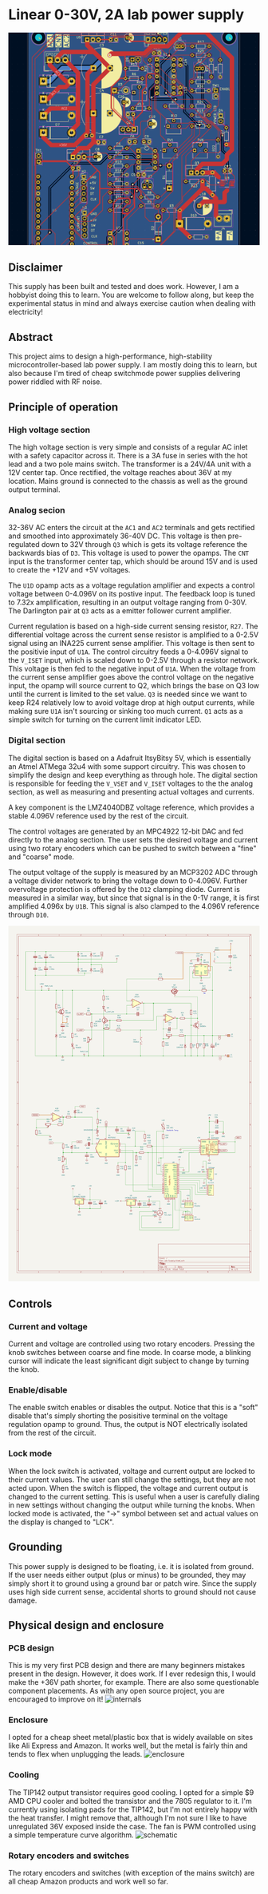 # Linear 0-30V, 2A lab power supply

![3d rendering](assets/3dmodel.png)

## Disclaimer

This supply has been built and tested and does work. However, I am a hobbyist doing this to learn. You are
welcome to follow along, but keep the experimental status in mind and always exercise caution when dealing
with electricity!

## Abstract

This project aims to design a high-performance, high-stability microcontroller-based lab power supply. I am
mostly doing this to learn, but also because I'm tired of cheap switchmode power supplies delivering power
riddled with RF noise.

## Principle of operation

### High voltage section

The high voltage section is very simple and consists of a regular AC inlet with a safety capacitor across it.
There is a 3A fuse in series with the hot lead and a two pole mains switch. The transformer is a 24V/4A unit
with a 12V center tap. Once rectified, the voltage reaches about 36V at my location. Mains ground is connected
to the chassis as well as the ground output terminal.

### Analog secion

32-36V AC enters the circuit at the `AC1` and `AC2` terminals and gets rectified and smoothed into approximately
36-40V DC. This voltage is then pre-regulated down to 32V through `Q3` which is gets its voltage reference the
backwards bias of `D3`. This voltage is used to power the opamps. The `CNT` input is the transformer center tap,
which should be around 15V and is used to create the +12V and +5V voltages.

The `U1D` opamp acts as a voltage regulation amplifier and expects a control voltage between 0-4.096V on its postive input. The feedback loop is tuned
to 7.32x amplification, resulting in an output voltage ranging from 0-30V. The Darlington pair at `Q3` acts
as a emitter follower current amplifier.

Current regulation is based on a high-side current sensing resistor, `R27`. The differential voltage across the
current sense resistor is amplified to a 0-2.5V signal using an INA225 current sense amplifier. This voltage is
then sent to the positivie input of `U1A`. The control circuitry feeds a 0-4.096V signal
to the `V_ISET` input, which is scaled down to 0-2.5V through a resistor network. This voltage is then fed to the
negative input of `U1A`. When the voltage from the current sense amplifier goes above the control voltage on the negative input,
the opamp will source current to Q2, which brings the base on Q3 low until the current is limited to the
set value. `Q3` is needed since we want to keep R24 relatively low to avoid voltage drop at high output currents,
while making sure `U1A` isn't sourcing or sinking too much current. `Q1` acts as a simple switch for turning on
the current limit indicator LED.

### Digital section

The digital section is based on a Adafruit ItsyBitsy 5V, which is essentially an Atmel ATMega 32u4 with some
support circuitry. This was chosen to simplify the design and keep everything as through hole. The digital
section is responsible for feeding the `V_VSET` and `V_ISET` voltages to the the analog section, as well
as measuring and presenting actual voltages and currents.

A key component is the LMZ4040DBZ voltage reference, which provides a stable 4.096V reference used by the
rest of the circuit.

The control voltages are generated by an MPC4922 12-bit DAC and fed directly to the analog section. The user
sets the desired voltage and current using two rotary encoders which can be pushed to switch between a "fine"
and "coarse" mode.

The output voltage of the supply is measured by an MCP3202 ADC through a voltage divider network to bring the
voltage down to 0-4.096V. Further overvoltage protection is offered by the `D12` clamping diode. Current is
measured in a similar way, but since that signal is in the 0-1V range, it is first amplified 4.096x by `U1B`.
This signal is also clamped to the 4.096V reference through `D10`.

![schematic](assets/schematic.png)

## Controls

### Current and voltage

Current and voltage are controlled using two rotary encoders. Pressing the knob switches between coarse and fine
mode. In coarse mode, a blinking cursor will indicate the least significant digit subject to change by turning
the knob.

### Enable/disable

The enable switch enables or disables the output. Notice that this is a "soft" disable that's simply shorting
the posisitive terminal on the voltage regulation opamp to ground. Thus, the output is NOT electrically isolated
from the rest of the circuit.

### Lock mode

When the lock switch is activated, voltage and current output are locked to their current values. The user can
still change the settings, but they are not acted upon. When the switch is flipped, the voltage and current
output is changed to the current setting. This is useful when a user is carefully dialing in new settings
without changing the output while turning the knobs. When locked mode is activated, the "->" symbol between
set and actual values on the display is changed to "LCK".

## Grounding

This power supply is designed to be floating, i.e. it is isolated from ground. If the user needs either
output (plus or minus) to be grounded, they may simply short it to ground using a ground bar or patch
wire. Since the supply uses high side current sense, accidental shorts to ground should not cause damage.

## Physical design and enclosure

### PCB design

This is my very first PCB design and there are many beginners mistakes present in the design. However, it
does work. If I ever redesign this, I would make the +36V path shorter, for example. There are also some
questionable component placements. As with any open source project, you are encouraged to improve on it!
![internals](assets/internals.png)

### Enclosure

I opted for a cheap sheet metal/plastic box that is widely available on sites like Ali Express and Amazon.
It works well, but the metal is fairly thin and tends to flex when unplugging the leads.
![enclosure](assets/front.png)

### Cooling

The TIP142 output transistor requires good cooling. I opted for a simple $9 AMD CPU cooler and bolted the
transistor and the 7805 regulator to it. I'm currently using isolating pads for the TIP142, but I'm not
entirely happy with the heat transfer. I might remove that, although I'm not sure I like to have unregulated 36V
exposed inside the case. The fan is PWM controlled using a simple temperature curve algorithm.
![schematic](cooling/cooling.png)

### Rotary encoders and switches

The rotary encoders and switches (with exception of the mains switch) are all cheap Amazon products and work
well so far.
